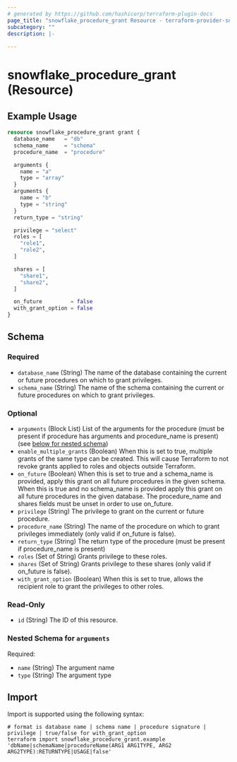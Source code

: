 ```yaml
---
# generated by https://github.com/hashicorp/terraform-plugin-docs
page_title: "snowflake_procedure_grant Resource - terraform-provider-snowflake"
subcategory: ""
description: |-
  
---
```


# snowflake_procedure_grant (Resource)



## Example Usage

```terraform
resource snowflake_procedure_grant grant {
  database_name   = "db"
  schema_name     = "schema"
  procedure_name  = "procedure"

  arguments {
    name = "a"
    type = "array"
  }
  arguments {
    name = "b"
    type = "string"
  }
  return_type = "string"

  privilege = "select"
  roles = [
    "role1",
    "role2",
  ]

  shares = [
    "share1",
    "share2",
  ]

  on_future         = false
  with_grant_option = false
}
```

<!-- schema generated by tfplugindocs -->
## Schema

### Required

- `database_name` (String) The name of the database containing the current or future procedures on which to grant privileges.
- `schema_name` (String) The name of the schema containing the current or future procedures on which to grant privileges.

### Optional

- `arguments` (Block List) List of the arguments for the procedure (must be present if procedure has arguments and procedure_name is present) (see [below for nested schema](#nestedblock--arguments))
- `enable_multiple_grants` (Boolean) When this is set to true, multiple grants of the same type can be created. This will cause Terraform to not revoke grants applied to roles and objects outside Terraform.
- `on_future` (Boolean) When this is set to true and a schema_name is provided, apply this grant on all future procedures in the given schema. When this is true and no schema_name is provided apply this grant on all future procedures in the given database. The procedure_name and shares fields must be unset in order to use on_future.
- `privilege` (String) The privilege to grant on the current or future procedure.
- `procedure_name` (String) The name of the procedure on which to grant privileges immediately (only valid if on_future is false).
- `return_type` (String) The return type of the procedure (must be present if procedure_name is present)
- `roles` (Set of String) Grants privilege to these roles.
- `shares` (Set of String) Grants privilege to these shares (only valid if on_future is false).
- `with_grant_option` (Boolean) When this is set to true, allows the recipient role to grant the privileges to other roles.

### Read-Only

- `id` (String) The ID of this resource.

<a id="nestedblock--arguments"></a>
### Nested Schema for `arguments`

Required:

- `name` (String) The argument name
- `type` (String) The argument type

## Import

Import is supported using the following syntax:

```shell
# format is database name | schema name | procedure signature | privilege | true/false for with_grant_option
terraform import snowflake_procedure_grant.example 'dbName|schemaName|procedureName(ARG1 ARG1TYPE, ARG2 ARG2TYPE):RETURNTYPE|USAGE|false'
```
